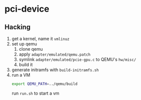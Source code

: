# pci-device

## Hacking

1. get a kernel, name it `vmlinuz`
2. set up qemu
	1. clone qemu
	2. apply `adapter/emulated/qemu.patch`
	3. symlink `adapter/emulated/pcie-gpu.c` to QEMU's `hw/misc/`
	4. build it
3. generate initramfs with `build-initramfs.sh`
4. run a VM
	```bash
	export QEMU_PATH=../qemu/build
	```
	run `run.sh` to start a vm
